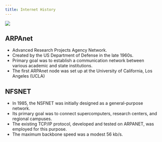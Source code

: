 ```yaml
---
title: Internet History
---
```


![](../attachments/cleanshot-2025-04-05-at-1206382x.png)
## ARPAnet
- Advanced Research Projects Agency Network.
- Created by the US Department of Defense in the late 1960s.
- Primary goal was to establish a communication network between various academic and state institutions.
- The first ARPAnet node was set up at the University of California, Los Angeles (UCLA)
## NFSNET
- In 1985, the NSFNET was initially designed as a general-purpose network.
- Its primary goal was to connect supercomputers, research centers, and regional campuses.
- The existing TCP/IP protocol, developed and tested on ARPANET, was employed for this purpose.
- The maximum backbone speed was a modest 56 kb/s.
